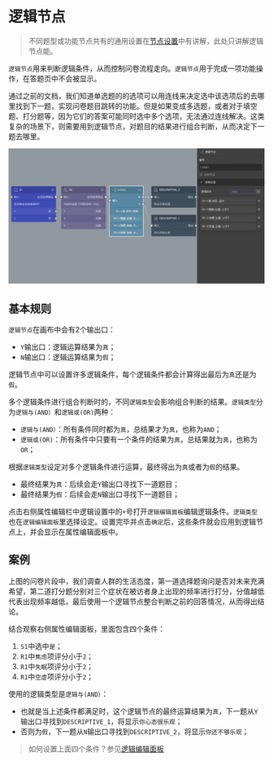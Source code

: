 ```index

```

```tag

```

```summary

```
# 逻辑节点

> 不同题型或功能节点共有的通用设置在[节点设置](../node-setting/concept.md)中有讲解，此处只讲解逻辑节点能。

`逻辑节点`用来判断逻辑条件，从而控制问卷流程走向。`逻辑节点`用于完成一项功能操作，在答题页中不会被显示。

通过之前的文档，我们知道单选题的的选项可以用连线来决定选中该选项后的去哪里找到下一题，实现问卷题目跳转的功能。但是如果变成多选题，或者对于填空题、打分题等，因为它们的答案可能同时选中多个选项，无法通过连线解决。这类复杂的场景下，则需要用到逻辑节点，对题目的结果进行组合判断，从而决定下一题去哪里。

<img src='./images/logic.png' width='1000'>

## 基本规则
`逻辑节点`在画布中会有2个输出口：
+ `Y`输出口：逻辑运算结果为`真`；
+ `N`输出口：逻辑运算结果为`假`；

逻辑节点中可以设置许多逻辑条件，每个逻辑条件都会计算得出最后为`真`还是为`假`。

多个逻辑条件进行组合判断时的，不同`逻辑类型`会影响组合判断的结果。`逻辑类型`分为`逻辑与(AND）`和`逻辑或(OR)`两种：
+ `逻辑与(AND）`：所有条件同时都为`真`，总结果才为`真`，也称为`AND`；
+ `逻辑或(OR)`：所有条件中只要有一个条件的结果为`真`，总结果就为`真`，也称为`OR`；

根据`逻辑类型`设定对多个逻辑条件进行运算，最终得出为`真`或者为`假`的结果。
+ 最终结果为`真`：后续会走`Y`输出口寻找下一道题目；
+ 最终结果为`假`：后续会走`N`输出口寻找下一道题目；

点击右侧属性编辑栏中逻辑设置中的`+`号打开`逻辑编辑面板`编辑逻辑条件。`逻辑类型`也在`逻辑编辑面板`里选择设定。设置完毕并点击`确定`后，这些条件就会应用到逻辑节点上，并会显示在属性编辑面板中。

## 案例
上图的问卷片段中，我们调查人群的生活态度，第一道选择题询问是否对未来充满希望，第二道打分题分别对三个症状在被访者身上出现的频率进行打分，分值越低代表出现频率越低，最后使用一个逻辑节点整合判断之前的回答情况，从而得出结论。

结合观察右侧属性编辑面板，里面包含四个条件：
1. `S1`中选中`是`；
2. `R1`中`焦虑`项评分小于`2`；
3. `R1`中`失眠`项评分小于`2`；
4. `R1`中`空虚`项评分小于`2`；

使用的逻辑类型是`逻辑与(AND）`：
+ 也就是当上述条件都满足时，这个逻辑节点的最终运算结果为`真`，下一题从`Y`输出口寻找到`DESCRIPTIVE_1`，将显示`你心态很乐观`；
+ 否则为`假`，下一题从`N`输出口寻找到`DESCRIPTIVE_2`，将显示`你还不够乐观`；

> 如何设置上面四个条件？参见[逻辑编辑面板](../logic/logic-editor.md)

